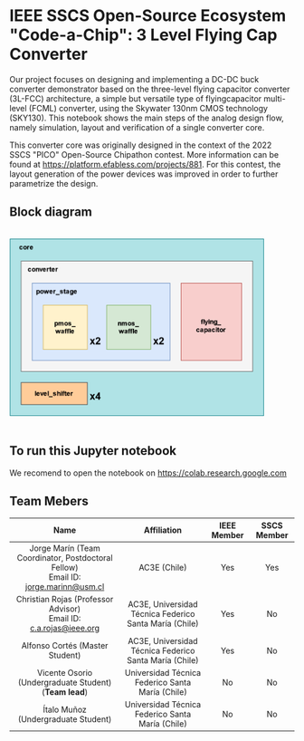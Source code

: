# IEEE SSCS Open-Source Ecosystem "Code-a-Chip": 3 Level Flying Cap Converter

Our project focuses on designing and implementing a DC-DC buck converter demonstrator based on the three-level flying capacitor converter (3L-FCC) architecture, a simple but versatile type of flyingcapacitor multi-level (FCML) converter, using the Skywater 130nm CMOS technology (SKY130). This notebook shows the main steps of the analog design flow, namely simulation, layout and verification of a single converter core.

This converter core was originally designed in the context of the 2022 SSCS "PICO" Open-Source Chipathon contest. More information can be found at https://platform.efabless.com/projects/881. For this contest, the layout generation of the power devices was improved in order to further parametrize the design.


## Block diagram

</br>

<div>
<img src="block_diagram.png" width="450"/>
</div>

</br> 


## To run this Jupyter notebook

We recomend to open the notebook on https://colab.research.google.com

## Team Mebers 

|Name|Affiliation|IEEE Member|SSCS Member|
|:--:|:----------:|:----------:|:----------:|
| Jorge Marín (Team Coordinator, Postdoctoral Fellow) <br /> Email ID: jorge.marinn@usm.cl|AC3E (Chile)| Yes |Yes|
| Christian Rojas (Professor Advisor) <br /> Email ID: c.a.rojas@ieee.org|AC3E, Universidad Técnica Federico Santa María (Chile)| Yes |No|
| Alfonso Cortés (Master Student) |AC3E, Universidad Técnica Federico Santa María (Chile)| Yes |No|
| Vicente Osorio (Undergraduate Student)(**Team lead**) |Universidad Técnica Federico Santa María (Chile)| No |No|
| Ítalo Muñoz (Undergraduate Student) |Universidad Técnica Federico Santa María (Chile)| No |No|
